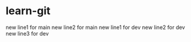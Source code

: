 # learn-git
new line1 for main
new line2 for main
new line1 for dev
new line2 for dev
new line3 for dev
